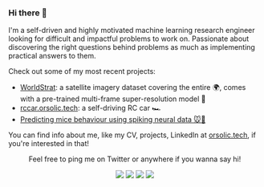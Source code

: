 ### Hi there 👋

I'm a self-driven and highly motivated machine learning research engineer looking for difficult and impactful problems to work on. Passionate about discovering the right questions behind problems as much as implementing practical answers to them.

Check out some of my most recent projects:
- [WorldStrat](https://worldstrat.github.io): a satellite imagery dataset covering the entire 🌍, comes with a pre-trained multi-frame super-resolution model 📸
- [rccar.orsolic.tech](https://rccar.orsolic.tech): a self-driving RC car 🏎️
- [Predicting mice behaviour using spiking neural data 🐭🧠](https://orsolic.tech/project/neuromatch)

You can find info about me, like my CV, projects, LinkedIn at [orsolic.tech](https://orsolic.tech), if you're interested in that!


<p align="center">
  Feel free to ping me on Twitter or anywhere if you wanna say hi!

  <p align="center">
  <!-- Code copied from jayhernandez! ♥ -->
    <a href="https://twitter.com/ivanorsolic" alt="Twitter"><img src="https://raw.githubusercontent.com/jayehernandez/jayehernandez/3f5402efef9a0ae89211a6e04609558e862ca616/readme/twitter-fill.svg"></a>
    <a href="https://www.linkedin.com/in/ivanorsolic/" alt="Linkedin"><img src="https://raw.githubusercontent.com/jayehernandez/jayehernandez/3f5402efef9a0ae89211a6e04609558e862ca616/readme/linkedin-fill.svg"></a>
    <a href="mailto:ivanorsolic@gmail.com" alt="E-mail"><img src="https://raw.githubusercontent.com/jayehernandez/jayehernandez/3f5402efef9a0ae89211a6e04609558e862ca616/readme/mail-fill.svg"></a>
    <a href="https://rccar.orsolic.tech" alt="RC Car Web"><img src="https://raw.githubusercontent.com/jayehernandez/jayehernandez/3f5402efef9a0ae89211a6e04609558e862ca616/readme/external-link-line.svg"></a>
    
  </p>
</p>

